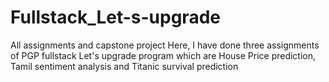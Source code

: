 # Fullstack_Let-s-upgrade
All assignments and capstone project 
Here, I have done three assignments of PGP fullstack Let's upgrade program which are House Price prediction, Tamil sentiment analysis and Titanic survival prediction

